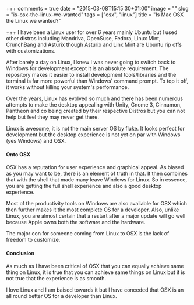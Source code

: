 +++
comments = true
date = "2015-03-08T15:15:30+01:00"
image = ""
slug = "is-osx-the-linux-we-wanted"
tags = ["osx", "linux"]
title = "Is Mac OSX the Linux we wanted?"

+++
I have been a Linux user for over 6 years mainly Ubuntu but I used other distros including Mandriva, OpenSuse, Fedora, Linux Mint, CrunchBang and Asturix though Asturix and Linx Mint are Ubuntu rip offs with customizations.

After barely a day on Linux, I knew I was never going to switch back to Windows for development except it is an absolute requirement. The repository makes it easier to install development tools/libraries and the terminal is far more powerful than Windows' command prompt. To top it off, it works without killing your system's performance.

Over the years, Linux has evolved so much and there has been numerous attempts to make the desktop appealing with Unity, Gnome 3, Cinnamon, Pantheon and co being created by their respective Distros but you can not help but feel they may never get there.

Linux is awesome, it is not the main server OS by fluke. It looks perfect for development but the desktop experience is not yet on par with Windows (yes Windows) and OSX.

#### Onto OSX
OSX has a reputation for user experience and graphical appeal. As biased as you may want to be, there is an element of truth in that. It then combines that with the shell that made many leave Windows for Linux. So in essence, you are getting the full shell experience and also a good desktop experience. 

Most of the productivity tools on Windows are also available for OSX which then further makes it the most complete OS for a developer. Also, unlike Linux, you are almost certain that a restart after a major update will go well because Apple owns both the software and the hardware.

The major con for someone coming from Linux to OSX is the lack of freedom to customize.

#### Conclusion
As much as I have been critical of OSX that you can equally achieve same thing on Linux, it is true that you can achieve same things on Linux but it is not true that the experience is as smooth.

I love Linux and I am baised towards it but I have conceded that OSX is an all round better OS for a developer than Linux.
